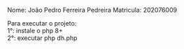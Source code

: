 Nome: João Pedro Ferreira Pedreira
Matricula: 202076009

Para executar o projeto:<br>
1°: instale o php 8+<br>
2°: executar php dh.php